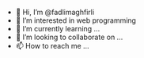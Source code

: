 - 👋 Hi, I’m @fadlimaghfirli
- 👀 I’m interested in web programming
- 🌱 I’m currently learning ...
- 💞️ I’m looking to collaborate on ...
- 📫 How to reach me ...

<!---
fadlimaghfirli/fadlimaghfirli is a ✨ special ✨ repository because its `README.md` (this file) appears on your GitHub profile.
You can click the Preview link to take a look at your changes.
--->
